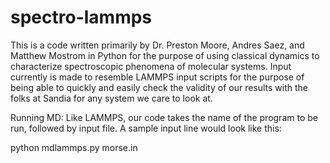 # spectro-lammps

This is a code written primarily by Dr. Preston Moore, Andres Saez, and Matthew
Mostrom in Python for the purpose of using classical dynamics to characterize
spectroscopic phenomena of molecular systems. Input currently is made to
resemble LAMMPS input scripts for the purpose of being able to quickly and
easily check the validity of our results with the folks at Sandia for any system
we care to look at.

Running MD:
Like LAMMPS, our code takes the name of the program to be run, followed by input
file. A sample input line would look like this:

python mdlammps.py morse.in
